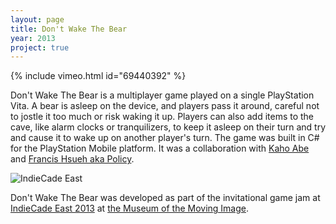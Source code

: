 ```yaml
---
layout: page
title: Don't Wake The Bear
year: 2013
project: true
--- 
```


{% include vimeo.html id="69440392" %}

Don't Wake The Bear is a multiplayer game played on a single PlayStation Vita. A bear is asleep on the device, and players pass it around, careful not to jostle it too much or risk waking it up. Players can also add items to the cave, like alarm clocks or tranquilizers, to keep it asleep on their turn and try and cause it to wake up on another player's turn. The game was built in C# for the PlayStation Mobile platform. It was a collaboration with [Kaho Abe][2] and [Francis Hsueh aka Policy][3].

![IndieCade East][4]

Don't Wake The Bear was developed as part of the invitational game jam at [IndieCade East 2013][5] at [the Museum of the Moving Image][6].

[2]: http://kahoabe.net/
[3]: http://policy-tracks.com/
[4]: http://www.indiecade.com/images/press/indiecade_east_logo_1920x1080.png
[5]: http://www.indiecade.com/
[6]: http://www.movingimage.us/